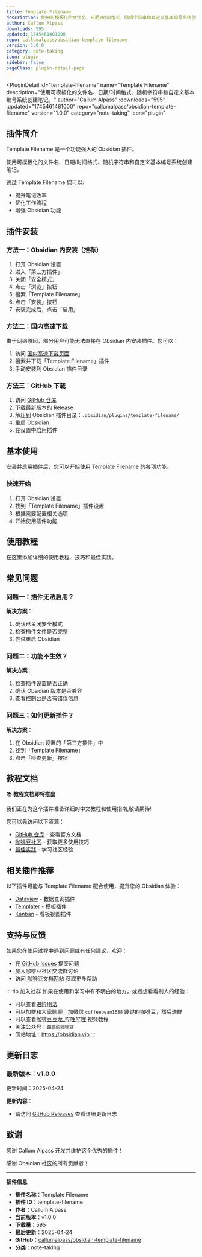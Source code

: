 ```yaml
---
title: Template Filename
description: 使用可模板化的文件名、日期/时间格式、随机字符串和自定义基本编号系统创建笔记。
author: Callum Alpass
downloads: 595
updated: 1745461481000
repo: callumalpass/obsidian-template-filename
version: 1.0.0
category: note-taking
icon: plugin
sidebar: false
pageClass: plugin-detail-page
---
```


<PluginDetail
  id="template-filename"
  name="Template Filename"
  description="使用可模板化的文件名、日期/时间格式、随机字符串和自定义基本编号系统创建笔记。"
  author="Callum Alpass"
  :downloads="595"
  :updated="1745461481000"
  repo="callumalpass/obsidian-template-filename"
  version="1.0.0"
  category="note-taking"
  icon="plugin"
>

<!-- AUTO_GENERATED_START -->
## 插件简介

Template Filename 是一个功能强大的 Obsidian 插件。

使用可模板化的文件名、日期/时间格式、随机字符串和自定义基本编号系统创建笔记。

通过 Template Filename,您可以:

- 提升笔记效率
- 优化工作流程
- 增强 Obsidian 功能

<!-- AUTO_GENERATED_END -->

<!-- AUTO_GENERATED_START -->
## 插件安装

### 方法一：Obsidian 内安装（推荐）

1. 打开 Obsidian 设置
2. 进入「第三方插件」
3. 关闭「安全模式」
4. 点击「浏览」按钮
5. 搜索「Template Filename」
6. 点击「安装」按钮
7. 安装完成后，点击「启用」

### 方法二：国内高速下载

由于网络原因，部分用户可能无法直接在 Obsidian 内安装插件。您可以：

1. 访问 [国内高速下载页面](/zh/documentation/obsidian-plugins-download.html)
2. 搜索并下载「Template Filename」插件
3. 手动安装到 Obsidian 插件目录

### 方法三：GitHub 下载

1. 访问 [GitHub 仓库](https://github.com/callumalpass/obsidian-template-filename)
2. 下载最新版本的 Release
3. 解压到 Obsidian 插件目录：`.obsidian/plugins/template-filename/`
4. 重启 Obsidian
5. 在设置中启用插件

## 基本使用

安装并启用插件后，您可以开始使用 Template Filename 的各项功能。

### 快速开始

1. 打开 Obsidian 设置
2. 找到「Template Filename」插件设置
3. 根据需要配置相关选项
4. 开始使用插件功能

<!-- AUTO_GENERATED_END -->

<!-- CUSTOM_CONTENT_START:tutorial -->
## 使用教程

在这里添加详细的使用教程、技巧和最佳实践。

<!-- CUSTOM_CONTENT_END:tutorial -->

<!-- SHARED_CONTENT_START -->
## 常见问题

### 问题一：插件无法启用？

**解决方案**：
1. 确认已关闭安全模式
2. 检查插件文件是否完整
3. 尝试重启 Obsidian

### 问题二：功能不生效？

**解决方案**：
1. 检查插件设置是否正确
2. 确认 Obsidian 版本是否兼容
3. 查看控制台是否有错误信息

### 问题三：如何更新插件？

**解决方案**：
1. 在 Obsidian 设置的「第三方插件」中
2. 找到「Template Filename」
3. 点击「检查更新」按钮

## 教程文档

📚 **教程文档即将推出**

我们正在为这个插件准备详细的中文教程和使用指南,敬请期待!

您可以先访问以下资源：
- [GitHub 仓库](https://github.com/callumalpass/obsidian-template-filename) - 查看官方文档
- [咖啡豆社区](/zh/bases/) - 获取更多使用技巧
- [最佳实践](/zh/best-practices/) - 学习社区经验

## 相关插件推荐

以下插件可能与 Template Filename 配合使用，提升您的 Obsidian 体验：

- [Dataview](/zh/plugins/dataview.html) - 数据查询插件
- [Templater](/zh/plugins/templater-obsidian.html) - 模板插件
- [Kanban](/zh/plugins/obsidian-kanban.html) - 看板视图插件

## 支持与反馈

如果您在使用过程中遇到问题或有任何建议，欢迎：

- 在 [GitHub Issues](https://github.com/callumalpass/obsidian-template-filename/issues) 提交问题
- 加入咖啡豆社区交流群讨论
- 访问 [咖啡豆文档网站](https://obsidian.vip) 获取更多帮助

::: tip 加入社群
如果在使用和学习中有不明白的地方，或者想看看别人的经验：
- 可以查看[进阶用法](/zh/advanced)
- 可以加群和大家聊聊，加微信 `coffeebean1688` 蹦跶的咖啡豆，然后进群
- 可以查看[咖啡豆豆龙_哔哩哔哩](https://space.bilibili.com/618777356) 视频教程
- 关注公众号：`蹦跶的咖啡豆`
- 网站地址：https://obsidian.vip
:::
<!-- SHARED_CONTENT_END -->

<!-- AUTO_GENERATED_START -->
## 更新日志

### 最新版本：v1.0.0

更新时间：2025-04-24

**更新内容**：
- 请访问 [GitHub Releases](https://github.com/callumalpass/obsidian-template-filename/releases) 查看详细更新日志

## 致谢

感谢 Callum Alpass 开发并维护这个优秀的插件！

感谢 Obsidian 社区的所有贡献者！

---

**插件信息**
- **插件名称**：Template Filename
- **插件 ID**：template-filename
- **作者**：Callum Alpass
- **当前版本**：v1.0.0
- **下载量**：595
- **最后更新**：2025-04-24
- **GitHub**：[callumalpass/obsidian-template-filename](https://github.com/callumalpass/obsidian-template-filename)
- **分类**：note-taking
<!-- AUTO_GENERATED_END -->

</PluginDetail>

